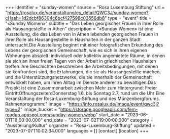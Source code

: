+++
identifier = "sunday-women"
source = "Rosa Luxemburg Stiftung"
url = "https://rosalux.de/veranstaltung/es_detail/QWC3J/sunday-women?cHash=1d2dcbf86304c6bcf427598c03556db8"
type = "event"
title = "«Sunday Women»"
subtitle = "Das Leben georgischer Frauen in ihrer Rolle als Hausangestellte in Athen"
description = "«Sunday Women» ist eine Ausstellung, die das Leben von in Athen lebenden georgischen Frauen in ihrer Rolle als Hausangestellte in Haushalten in der ganzen Stadt untersucht.Die Ausstellung beginnt mit einer fotografischen Erkundung des Lebens der georgischen Gemeinschaft, wie es sich in ihren eigenen Wohnungen abspielt: individuell oder kollektiv angemietete Räume, in denen sie sich an ihren freien Tagen von der Arbeit in griechischen Haushalten treffen.Ihre Geschichten beschreiben die Arbeitsbedingungen, mit denen sie konfrontiert sind, die Erfahrungen, die sie als Hausangestellte machen, und die Unterstützungsnetzwerke, die sie innerhalb der Gemeinschaft entwickelt haben, um ihren Alltag im Dienste anderer zu bewältigen.Das Projekt ist eine Zusammenarbeit zwischen 
Mehr zum Hintergrund:
Freier EintrittÖffnungszeiten:Donnerstag 1.6. bis Sonntag 2.7. rund um die Uhr
Eine Veranstaltung der Rosa-Luxemburg-Stiftung und des Münzenbergforums.
Rahmenprogramm:"
image = "https://info.rosalux.de/image/event/qwc3j?type=2"
image_bucket = "https://storage.googleapis.com/fem-readup.appspot.com/sunday-women.webp"
start_date = "2023-06-01T19:00:00.000"
end_date = "2023-07-02T19:00:00.000"
category = "Ausstellung/Kultur"
organizer = "Rosa-Luxemburg-Stiftung"
updated = "2023-07-07T10:02:34.000"
languages = []
[contact]
[location]
+++